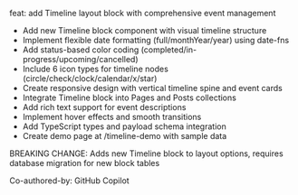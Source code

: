 feat: add Timeline layout block with comprehensive event management

- Add new Timeline block component with visual timeline structure
- Implement flexible date formatting (full/monthYear/year) using date-fns
- Add status-based color coding (completed/in-progress/upcoming/cancelled)
- Include 6 icon types for timeline nodes (circle/check/clock/calendar/x/star)
- Create responsive design with vertical timeline spine and event cards
- Integrate Timeline block into Pages and Posts collections
- Add rich text support for event descriptions
- Implement hover effects and smooth transitions
- Add TypeScript types and payload schema integration
- Create demo page at /timeline-demo with sample data

BREAKING CHANGE: Adds new Timeline block to layout options, requires database migration for new block tables

Co-authored-by: GitHub Copilot
